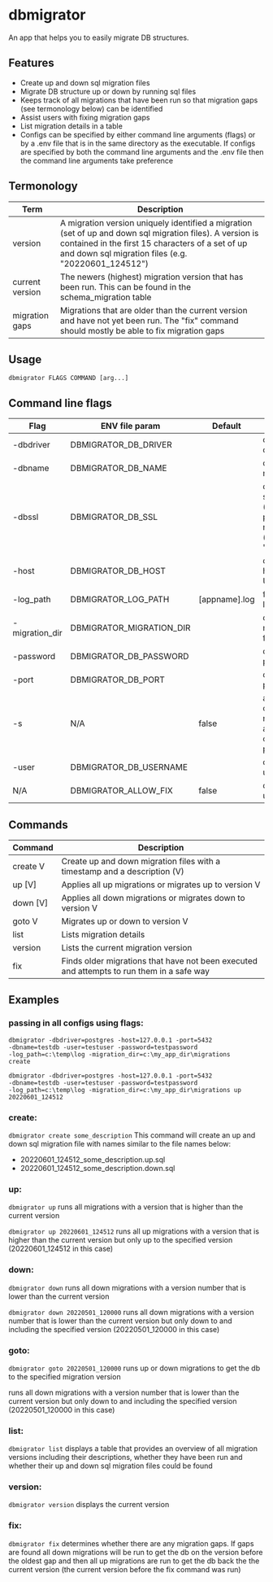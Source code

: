 # dbmigrator

An app that helps you to easily migrate DB structures.

## Features

- Create up and down sql migration files
- Migrate DB structure up or down by running sql files
- Keeps track of all migrations that have been run so that migration gaps (see termonology below) can be identified
- Assist users with fixing migration gaps
- List migration details in a table
- Configs can be specified by either command line arguments (flags) or by a .env file that is in the same directory as the executable. If configs are specified by both the command line arguments and the .env file then the command line arguments take preference

## Termonology

| Term            | Description                                                                                                                                                                                                          |
| --------------- | -------------------------------------------------------------------------------------------------------------------------------------------------------------------------------------------------------------------- |
| version         | A migration version uniquely identified a migration (set of up and down sql migration files). A version is contained in the first 15 characters of a set of up and down sql migration files (e.g. "20220601_124512") |
| current version | The newers (highest) migration version that has been run. This can be found in the schema_migration table                                                                                                            |
| migration gaps  | Migrations that are older than the current version and have not yet been run. The "fix" command should mostly be able to fix migration gaps                                                                          |

## Usage

<code>dbmigrator FLAGS COMMAND [arg...]</code>

## Command line flags

| Flag           | ENV file param           | Default       | Description                                                         |
| -------------- | ------------------------ | ------------- | ------------------------------------------------------------------- |
| -dbdriver      | DBMIGRATOR_DB_DRIVER     |               | database driver                                                     |
| -dbname        | DBMIGRATOR_DB_NAME       |               | database name                                                       |
| -dbssl         | DBMIGRATOR_DB_SSL        |               | database sslsettings (disable, prefer, require) (default "disable") |
| -host          | DBMIGRATOR_DB_HOST       |               | database host IP or URL                                             |
| -log_path      | DBMIGRATOR_LOG_PATH      | [appname].log | full path of log file                                               |
| -migration_dir | DBMIGRATOR_MIGRATION_DIR |               | directory of migration files                                        |
| -password      | DBMIGRATOR_DB_PASSWORD   |               | database password                                                   |
| -port          | DBMIGRATOR_DB_PORT       |               | database port                                                       |
| -s             | N/A                      | false         | allow command to run without any confirmation prompts               |
| -user          | DBMIGRATOR_DB_USERNAME   |               | database username                                                   |
| N/A            | DBMIGRATOR_ALLOW_FIX     | false         | database username                                                   |

## Commands

| Command  | Description                                                                               |
| -------- | ----------------------------------------------------------------------------------------- |
| create V | Create up and down migration files with a timestamp and a description (V)                 |
| up [V]   | Applies all up migrations or migrates up to version V                                     |
| down [V] | Applies all down migrations or migrates down to version V                                 |
| goto V   | Migrates up or down to version V                                                          |
| list     | Lists migration details                                                                   |
| version  | Lists the current migration version                                                       |
| fix      | Finds older migrations that have not been executed and attempts to run them in a safe way |

## Examples

### passing in all configs using flags:

<code>dbmigrator -dbdriver=postgres -host=127.0.0.1 -port=5432 -dbname=testdb -user=testuser -password=testpassword -log_path=c:\temp\log -migration_dir=c:\my_app_dir\migrations create</code>

<code>dbmigrator -dbdriver=postgres -host=127.0.0.1 -port=5432 -dbname=testdb -user=testuser -password=testpassword -log_path=c:\temp\log -migration_dir=c:\my_app_dir\migrations up 20220601_124512</code>

### create:

<code>dbmigrator create some_description</code> This command will create an up and down sql migration file with names similar to the file names below:

- 20220601_124512_some_description.up.sql
- 20220601_124512_some_description.down.sql

### up:

<code>dbmigrator up</code> runs all migrations with a version that is higher than the current version

<code>dbmigrator up 20220601_124512</code> runs all up migrations with a version that is higher than the current version but only up to the specified version (20220601_124512 in this case)

### down:

<code>dbmigrator down</code> runs all down migrations with a version number that is lower than the current version

<code>dbmigrator down 20220501_120000</code> runs all down migrations with a version number that is lower than the current version but only down to and including the specified version (20220501_120000 in this case)

### goto:

<code>dbmigrator goto 20220501_120000</code> runs up or down migrations to get the db to the specified migration version

runs all down migrations with a version number that is lower than the current version but only down to and including the specified version (20220501_120000 in this case)

### list:

<code>dbmigrator list</code> displays a table that provides an overview of all migration versions including their descriptions, whether they have been run and whether their up and down sql migration files could be found

### version:

<code>dbmigrator version</code> displays the current version

### fix:

<code>dbmigrator fix</code> determines whether there are any migration gaps. If gaps are found all down migrations will be run to get the db on the version before the oldest gap and then all up migrations are run to get the db back the the current version (the current version before the fix command was run)
